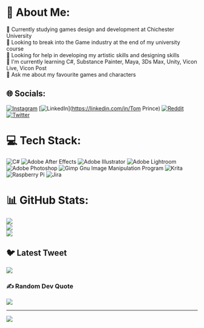 # 💫 About Me:
🔭 Currently studying games design and development at Chichester University<br>👯 Looking to break into the Game industry at the end of my university course<br>🤝 Looking for help in developing my artistic skills and designing skills<br>🌱 I'm currently learning C#, Substance Painter, Maya, 3Ds Max, Unity, Vicon Live, Vicon Post<br>💬 Ask me about my favourite games and characters


## 🌐 Socials:
[![Instagram](https://img.shields.io/badge/Instagram-%23E4405F.svg?logo=Instagram&logoColor=white)](https://instagram.com/tom_prince_03) [![LinkedIn](https://img.shields.io/badge/LinkedIn-%230077B5.svg?logo=linkedin&logoColor=white)](https://linkedin.com/in/Tom Prince) [![Reddit](https://img.shields.io/badge/Reddit-%23FF4500.svg?logo=Reddit&logoColor=white)](https://reddit.com/user/u/Tom_Prince_03) [![Twitter](https://img.shields.io/badge/Twitter-%231DA1F2.svg?logo=Twitter&logoColor=white)](https://twitter.com/@Tom_Prince_03) 

# 💻 Tech Stack:
![C#](https://img.shields.io/badge/c%23-%23239120.svg?style=for-the-badge&logo=c-sharp&logoColor=white) ![Adobe After Effects](https://img.shields.io/badge/Adobe%20After%20Effects-9999FF.svg?style=for-the-badge&logo=Adobe%20After%20Effects&logoColor=white) ![Adobe Illustrator](https://img.shields.io/badge/adobeillustrator-%23FF9A00.svg?style=for-the-badge&logo=adobeillustrator&logoColor=white) ![Adobe Lightroom](https://img.shields.io/badge/Adobe%20Lightroom-31A8FF.svg?style=for-the-badge&logo=Adobe%20Lightroom&logoColor=white) ![Adobe Photoshop](https://img.shields.io/badge/adobephotoshop-%2331A8FF.svg?style=for-the-badge&logo=adobephotoshop&logoColor=white) ![Gimp Gnu Image Manipulation Program](https://img.shields.io/badge/Gimp-657D8B?style=for-the-badge&logo=gimp&logoColor=FFFFFF) ![Krita](https://img.shields.io/badge/Krita-203759?style=for-the-badge&logo=krita&logoColor=EEF37B) ![Raspberry Pi](https://img.shields.io/badge/-RaspberryPi-C51A4A?style=for-the-badge&logo=Raspberry-Pi) ![Jira](https://img.shields.io/badge/jira-%230A0FFF.svg?style=for-the-badge&logo=jira&logoColor=white)
# 📊 GitHub Stats:
![](https://github-readme-stats.vercel.app/api?username=TPrincy&theme=chartreuse-dark&hide_border=true&include_all_commits=true&count_private=false)<br/>
![](https://github-readme-streak-stats.herokuapp.com/?user=TPrincy&theme=chartreuse-dark&hide_border=true)<br/>
![](https://github-readme-stats.vercel.app/api/top-langs/?username=TPrincy&theme=chartreuse-dark&hide_border=true&include_all_commits=true&count_private=false&layout=compact)

## 🐦 Latest Tweet
[![](https://gtce.itsvg.in/api?username=@Tom_Prince_03)](https://github.com/VishwaGauravIn/github-twitter-card-embed)

### ✍️ Random Dev Quote
![](https://quotes-github-readme.vercel.app/api?type=horizontal&theme=merko)

---
[![](https://visitcount.itsvg.in/api?id=TPrincy&icon=5&color=9)](https://visitcount.itsvg.in)

<!-- Proudly created with GPRM ( https://gprm.itsvg.in ) -->
